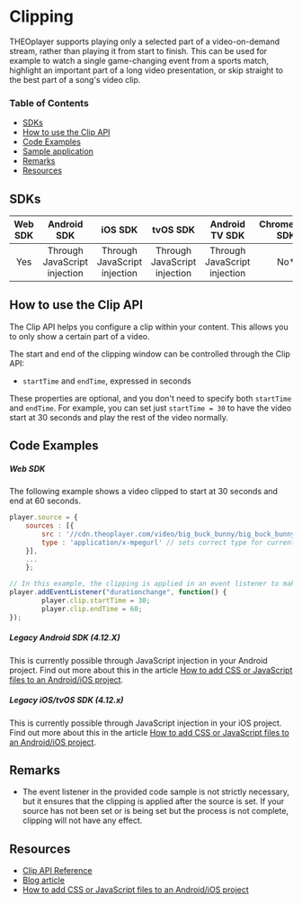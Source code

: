 # Clipping

THEOplayer supports playing only a selected part of a video-on-demand stream, rather than playing it from start to finish. This can be used for example to watch a single game-changing event from a sports match, highlight an important part of a long video presentation, or skip straight to the best part of a song's video clip.

### Table of Contents

- [SDKs](#sdks)
- [How to use the Clip API](#how-to-use-the-clip-api)
- [Code Examples](#code-examples)
- [Sample application](#sample-application)
- [Remarks](#remarks)
- [Resources](#resources)

## SDKs

| Web SDK |         Android SDK          |           iOS SDK            |           tvOS SDK           |        Android TV SDK        | Chromecast SDK |
| :-----: | :--------------------------: | :--------------------------: | :--------------------------: | :--------------------------: | :------------: |
|   Yes   | Through JavaScript injection | Through JavaScript injection | Through JavaScript injection | Through JavaScript injection |      No\*      |

## How to use the Clip API

The Clip API helps you configure a clip within your content. This allows you to only show a certain part of a video.

The start and end of the clipping window can be controlled through the Clip API:

- `startTime` and `endTime`, expressed in seconds

These properties are optional, and you don't need to specify both `startTime` and `endTime`. For example, you can set just `startTime = 30` to have the video start at 30 seconds and play the rest of the video normally.

## Code Examples

##### Web SDK

The following example shows a video clipped to start at 30 seconds and end at 60 seconds.

```js
player.source = {
    sources : [{
        src : '//cdn.theoplayer.com/video/big_buck_bunny/big_buck_bunny_metadata.m3u8', // sets source
        type : 'application/x-mpegurl' // sets correct type for current source (HLS)
    }],
    ...
    };

// In this example, the clipping is applied in an event listener to make sure it doesn't get called before the source is set
player.addEventListener("durationchange", function() {
        player.clip.startTime = 30;
        player.clip.endTime = 60;
});
```

##### Legacy Android SDK (4.12.X)

This is currently possible through JavaScript injection in your Android project. Find out more about this in the article [How to add CSS or JavaScript files to an Android/iOS project](../../faq/01-how-to-add-css-or-javascript-files-to-android-ios.md).

##### Legacy iOS/tvOS SDK (4.12.x)

This is currently possible through JavaScript injection in your iOS project. Find out more about this in the article [How to add CSS or JavaScript files to an Android/iOS project](../../faq/01-how-to-add-css-or-javascript-files-to-android-ios.md).

<!--
## Sample application

The demo below illustrates the Up Next API in production.

- Demo: [https://support.theoplayer.com/hc/en-us/articles/206773139-Video-Clipping-in-2-X](https://support.theoplayer.com/hc/en-us/articles/206773139-Video-Clipping-in-2-X)
-->

## Remarks

- The event listener in the provided code sample is not strictly necessary, but it ensures that the clipping is applied after the source is set. If your source has not been set or is being set but the process is not complete, clipping will not have any effect.

## Resources

- [Clip API Reference](https://docs.theoplayer.com/api-reference/web/theoplayer.clip.md/)
- [Blog article](https://www.theoplayer.com/blog/frame-accurate-clipping-in-hls)
- [How to add CSS or JavaScript files to an Android/iOS project](../../faq/01-how-to-add-css-or-javascript-files-to-android-ios.md)
